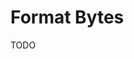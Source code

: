 # Format Bytes

TODO

<Playground />

<Usage />

<Api />

<Examples />

<Example value="default" />
